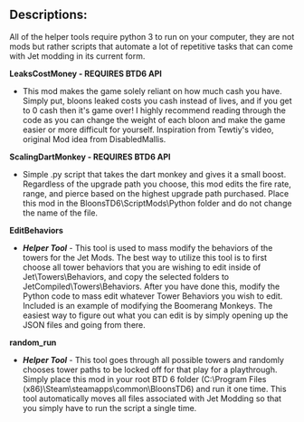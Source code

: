 ## Descriptions: 
All of the helper tools require python 3 to run on your computer, they are not mods but rather scripts that automate a lot of repetitive tasks that can come with Jet modding in its current form.

**LeaksCostMoney - REQUIRES BTD6 API**
- This mod makes the game solely reliant on how much cash you have. Simply put, bloons leaked costs you cash instead of lives, and if you get to 0 cash then it's game over! I highly recommend reading through the code as you can change the weight of each bloon and make the game easier or more difficult for yourself. Inspiration from Tewtiy's video, original Mod idea from DisabledMallis.

**ScalingDartMonkey - REQUIRES BTD6 API**
- Simple .py script that takes the dart monkey and gives it a small boost. Regardless of the upgrade path you choose, this mod edits the fire rate, range, and pierce based on the highest upgrade path purchased. Place this mod in the BloonsTD6\ScriptMods\Python folder and do not change the name of the file.

**EditBehaviors**
 - ***Helper Tool*** - This tool is used to mass modify the behaviors of the towers for the Jet Mods. The best way to utilize this tool is to first choose all tower behaviors that you are wishing to edit inside of Jet\Towers\Behaviors, and copy the selected folders to JetCompiled\Towers\Behaviors. After you have done this, modify the Python code to mass edit whatever Tower Behaviors you wish to edit. Included is an example of modifying the Boomerang Monkeys. The easiest way to figure out what you can edit is by simply opening up the JSON files and going from there.

 **random_run**
- ***Helper Tool*** - This tool goes through all possible towers and randomly chooses tower paths to be locked off for that play for a playthrough. Simply place this mod in your root BTD 6 folder (C:\Program Files (x86)\Steam\steamapps\common\BloonsTD6) and run it one time. This tool automatically moves all files associated with Jet Modding so that you simply have to run the script a single time.
